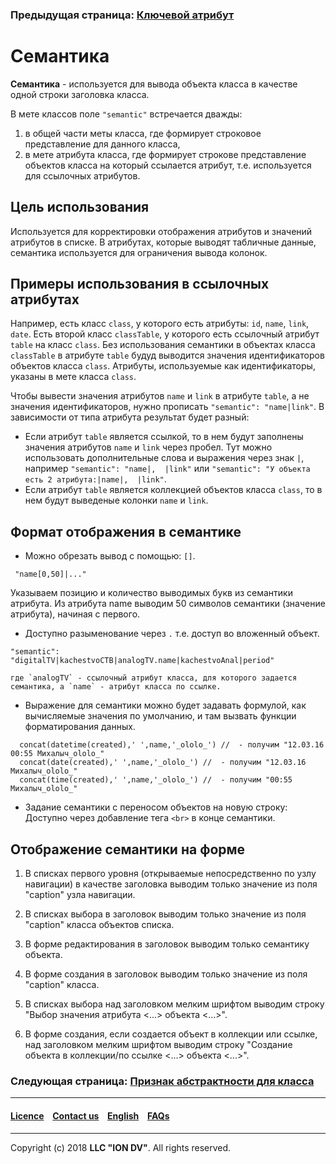 ### Предыдущая страница: [Ключевой атрибут](/docs/ru/2_system_description/metadata_structure/meta_class/key.md)
# Семантика
 
**Семантика** - используется для вывода объекта класса в качестве одной строки заголовка класса.

В мете классов поле `"semantic"` встречается дважды:

1. в общей части меты класса, где формирует строковое представление для данного класса, 
2. в мете атрибута класса, где формирует строкове представление объектов класса на который ссылается атрибут, т.е. используется для ссылочных атрибутов.

## Цель использования

Используется для корректировки отображения атрибутов и значений атрибутов в списке. В атрибутах, которые выводят табличные данные, семантика используется для ограничения вывода колонок.

## Примеры использования в ссылочных атрибутах

Например, есть класс `class`, у которого есть атрибуты: `id`, `name`, `link`, `date`. Есть второй класс `classTable`, у которого есть ссылочный атрибут `table` на класс `class`.
Без использования семантики в объектах класса `classTable` в атрибуте `table` будуд выводится значения идентификаторов объектов класса `class`.
Атрибуты, используемые как идентификаторы, указаны в мете класса `class`.

Чтобы вывести значения атрибутов `name` и `link` в атрибуте `table`, а не значения идентификаторов, нужно прописать `"semantic": "name|link"`. В зависимости от типа атрибута результат будет разный:

* Если атрибут `table` является ссылкой, то в нем будут заполнены значения атрибутов `name` и `link` через пробел.
Тут можно использовать дополнительные слова и выражения через знак `|`, например `"semantic": "name|,  |link"` или `"semantic": "У объекта есть 2 атрибута:|name|,  |link"`.
* Если атрибут `table` является коллекцией объектов класса `class`, то в нем будут выведеные колонки `name` и `link`.

## Формат отображения в семантике

* Можно обрезать вывод с помощью: `[]`. 
```
 "name[0,50]|..."
```
   Указываем позицию и количество выводимых букв из семантики атрибута. Из атрибута name выводим 50 символов семантики (значение атрибута), начиная с первого.
* Доступно разыменование через `.`  т.е. доступ во вложенный объект.
```
"semantic": "digitalTV|kachestvoCTB|analogTV.name|kachestvoAnal|period"
```
    где `analogTV` - ссылочный атрибут класса, для которого задается семантика, а `name` - атрибут класса по ссылке.
* Выражение для семантики можно будет задавать формулой, как вычисляемые значения по умолчанию, и там вызвать функции форматирования данных.  
    
```
  concat(datetime(created),' ',name,'_ololo_') //  - получим "12.03.16 00:55 Михалыч_ololo_"
  concat(date(created),' ',name,'_ololo_') //  - получим "12.03.16 Михалыч_ololo_"
  concat(time(created),' ',name,'_ololo_') //  - получим "00:55 Михалыч_ololo_"
```

* Задание семантики с переносом объектов на новую строку: Доступно через добавление тега `<br>` в конце семантики.

## Отображение семантики на форме

1. В списках первого уровня (открываемые непосредственно по узлу навигации) в качестве заголовка выводим только значение из поля "caption" узла навигации.

2. В списках выбора в заголовок выводим только значение из поля "caption" класса объектов списка.

3. В форме редактирования в заголовок выводим только семантику объекта.

4. В форме создания в заголовок выводим только значение из поля "caption" класса.
5. В списках выбора над заголовком мелким шрифтом выводим строку "Выбор значения атрибута <...> объекта <...>".


6. В форме создания, если создается объект в коллекции или ссылке, над заголовком мелким шрифтом выводим строку "Создание объекта в коллекции/по ссылке <...> объекта <...>".  

### Следующая страница: [Признак абстрактности для класса](/docs/ru/2_system_description/metadata_structure/meta_class/abstract.md)
--------------------------------------------------------------------------  


 #### [Licence](/LICENCE.md) &ensp;  [Contact us](https://iondv.ru/index.html) &ensp;  [English](/docs/en/2_system_descriptionmetadata_structure/meta_class/semantic.md) &ensp; [FAQs](/faqs.md)          



--------------------------------------------------------------------------  


Copyright (c) 2018 **LLC "ION DV"**.
All rights reserved.  